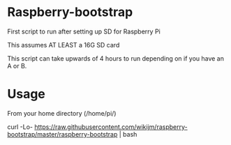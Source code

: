 Raspberry-bootstrap
=========

First script to run after setting up SD for Raspberry Pi

This assumes AT LEAST a 16G SD card

This script can take upwards of 4 hours to run depending on if you have
an A or B.

Usage
=====

From your home directory (/home/pi/)

curl -Lo- https://raw.githubusercontent.com/wikijm/raspberry-bootstrap/master/raspberry-bootstrap | bash

